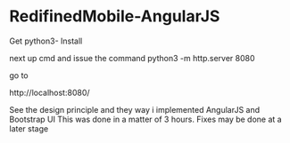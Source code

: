 # RedifinedMobile-AngularJS
Get python3- Install

next up 
cmd and issue the command
python3 -m http.server 8080

go to 

http://localhost:8080/

See the design principle and they way i implemented AngularJS and Bootstrap UI
This was done in a matter of 3 hours. Fixes may be done at a later stage
